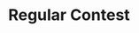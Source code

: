 ---
category: [Regular Contest] #Category ID.
hue: var(--c-themethemeTomato) #Category hue. See note [1].
title: Regular Contest #Category title.
description: 
---